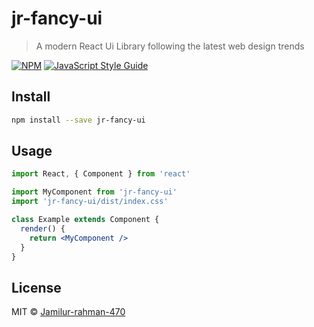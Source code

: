 # jr-fancy-ui

> A modern React Ui Library following the latest web design trends

[![NPM](https://img.shields.io/npm/v/jr-fancy-ui.svg)](https://www.npmjs.com/package/jr-fancy-ui) [![JavaScript Style Guide](https://img.shields.io/badge/code_style-standard-brightgreen.svg)](https://standardjs.com)

## Install

```bash
npm install --save jr-fancy-ui
```

## Usage

```jsx
import React, { Component } from 'react'

import MyComponent from 'jr-fancy-ui'
import 'jr-fancy-ui/dist/index.css'

class Example extends Component {
  render() {
    return <MyComponent />
  }
}
```

## License

MIT © [Jamilur-rahman-470](https://github.com/Jamilur-rahman-470)
